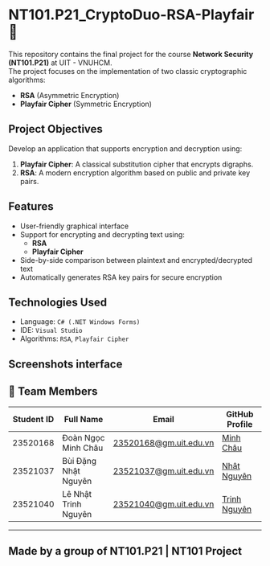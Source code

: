 # NT101.P21_CryptoDuo-RSA-Playfair 🔐

This repository contains the final project for the course **Network Security (NT101.P21)** at UIT - VNUHCM.  
The project focuses on the implementation of two classic cryptographic algorithms:

- **RSA** (Asymmetric Encryption)
- **Playfair Cipher** (Symmetric Encryption)

## Project Objectives

Develop an application that supports encryption and decryption using:

1. **Playfair Cipher**: A classical substitution cipher that encrypts digraphs.
2. **RSA**: A modern encryption algorithm based on public and private key pairs.

## Features

- User-friendly graphical interface
- Support for encrypting and decrypting text using:
  - **RSA**
  - **Playfair Cipher**
- Side-by-side comparison between plaintext and encrypted/decrypted text
- Automatically generates RSA key pairs for secure encryption

## Technologies Used

- Language: `C# (.NET Windows Forms)`
- IDE: `Visual Studio`
- Algorithms: `RSA`, `Playfair Cipher`

## Screenshots interface


## 👥 Team Members

| Student ID | Full Name             | Email                  | GitHub Profile                                 |
|------------|-----------------------|------------------------|------------------------------------------------|
| 23520168   | Đoàn Ngọc Minh Châu   | 23520168@gm.uit.edu.vn | [Minh Châu](https://github.com/23520168)       |
| 23521037   | Bùi Đặng Nhật Nguyên  | 23521037@gm.uit.edu.vn | [Nhật Nguyên](https://github.com/double-n-021) |
| 23521040   | Lê Nhật Trinh Nguyên  | 23521040@gm.uit.edu.vn | [Trinh Nguyên](https://github.com/ovapil)      |

---

## Made by a group of NT101.P21 | NT101 Project
